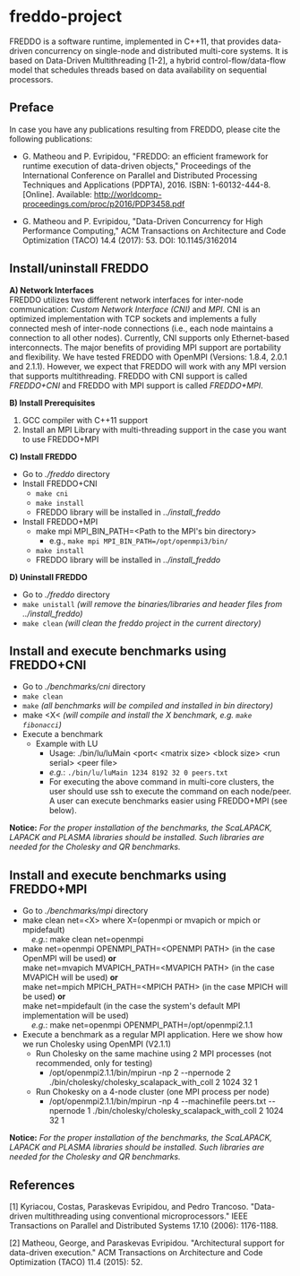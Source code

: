 # freddo-project
FREDDO is a software runtime, implemented in C++11, that provides data-driven concurrency on single-node and distributed multi-core systems. It is based on Data-Driven Multithreading [1-2], a hybrid control-flow/data-flow
model that schedules threads based on data availability on sequential processors.

## Preface
In case you have any publications resulting from FREDDO, please cite the following publications:
  - G. Matheou and P. Evripidou, "FREDDO: an efficient framework for runtime execution of data-driven objects," Proceedings of the International Conference on Parallel and Distributed Processing Techniques and Applications (PDPTA), 2016. ISBN: 1-60132-444-8. [Online]. Available: http://worldcomp-proceedings.com/proc/p2016/PDP3458.pdf

  - G. Matheou and P. Evripidou, "Data-Driven Concurrency for High Performance Computing," ACM Transactions on Architecture and Code Optimization (TACO) 14.4 (2017): 53. DOI: 10.1145/3162014

## Install/uninstall FREDDO

**A) Network Interfaces** <br />
FREDDO utilizes two different network interfaces for inter-node communication: *Custom Network Interface (CNI)* and *MPI*. CNI is an optimized implementation with TCP sockets and implements a fully connected mesh of inter-node connections (i.e., each node maintains a connection to all other nodes). Currently, CNI supports only Ethernet-based interconnects. The major benefits of providing MPI support are portability and flexibility. We have tested FREDDO with OpenMPI (Versions: 1.8.4, 2.0.1 and 2.1.1). However, we expect that FREDDO will work with any MPI version that supports multithreading. FREDDO with CNI support is called *FREDDO+CNI* and FREDDO with MPI support is called *FREDDO+MPI*.

**B) Install Prerequisites**
1. GCC compiler with C++11 support
2. Install an MPI Library with multi-threading support in the case you want to use FREDDO+MPI

**C) Install FREDDO**
- Go to *./freddo* directory
- Install FREDDO+CNI
  - ```make cni```
  - ```make install```
  - FREDDO library will be installed in *../install_freddo*
- Install FREDDO+MPI
  - make mpi MPI_BIN_PATH=<Path to the MPI's bin directory>
    - e.g., ```make mpi MPI_BIN_PATH=/opt/openmpi3/bin/```
  - ```make install```
  - FREDDO library will be installed in *../install_freddo*

**D) Uninstall FREDDO**
- Go to *./freddo* directory
- ```make unistall``` *(will remove the binaries/libraries and header files from ../install_freddo)*
- ```make clean``` *(will clean the freddo project in the current directory)*

## Install and execute benchmarks using FREDDO+CNI
- Go to *./benchmarks/cni* directory
- ```make clean```
- ```make``` *(all benchmarks will be compiled and installed in bin directory)*
- make &lt;X&lt; *(will compile and install the X benchmark, e.g. ```make fibonacci```)*
- Execute a benchmark
  - Example with LU
    - Usage: ./bin/lu/luMain &lt;port&lt; &lt;matrix size&gt; &lt;block size&gt; &lt;run serial&gt; &lt;peer file&gt;
    - *e.g.*: ```./bin/lu/luMain 1234 8192 32 0 peers.txt```
    - For executing the above command in multi-core clusters, the user should use ssh to execute the command on each node/peer. A user can execute benchmarks easier using FREDDO+MPI (see below).

**Notice:** *For the proper installation of the benchmarks, the ScaLAPACK, LAPACK and PLASMA libraries should be installed. Such libraries are needed for the Cholesky and QR benchmarks.*

## Install and execute benchmarks using FREDDO+MPI
- Go to *./benchmarks/mpi* directory
- make clean net=\<X\> where X=(openmpi or mvapich or mpich or mpidefault) <br />
  &nbsp;&nbsp;&nbsp; *e.g.*: make clean net=openmpi
- make net=openmpi OPENMPI_PATH=\<OPENMPI PATH\> (in the case OpenMPI will be used) **or** <br />
  make net=mvapich MVAPICH_PATH=\<MVAPICH PATH\> (in the case MVAPICH will be used) **or**  <br />
  make net=mpich MPICH_PATH=\<MPICH PATH\> (in the case MPICH will be used) **or**  <br />
  make net=mpidefault (in the case the system's default MPI implementation will be used) <br />
  &nbsp;&nbsp;&nbsp; *e.g.*: make net=openmpi OPENMPI_PATH=/opt/openmpi2.1.1
- Execute a benchmark as a regular MPI application. Here we show how we run Cholesky using OpenMPI (V2.1.1)
  - Run Cholesky on the same machine using 2 MPI processes (not recommended, only for testing)
    - /opt/openmpi2.1.1/bin/mpirun -np 2 --npernode 2 ./bin/cholesky/cholesky_scalapack_with_coll 2 1024 32 1
  - Run Chokesky on a 4-node cluster (one MPI process per node)
    - /opt/openmpi2.1.1/bin/mpirun -np 4 --machinefile peers.txt  --npernode 1 ./bin/cholesky/cholesky_scalapack_with_coll 2 1024 32 1

**Notice:** *For the proper installation of the benchmarks, the ScaLAPACK, LAPACK and PLASMA libraries should be installed. Such libraries are needed for the Cholesky and QR benchmarks.*

## References
[1] Kyriacou, Costas, Paraskevas Evripidou, and Pedro Trancoso. "Data-driven multithreading using conventional microprocessors." IEEE Transactions on Parallel and Distributed Systems 17.10 (2006): 1176-1188.

[2] Matheou, George, and Paraskevas Evripidou. "Architectural support for data-driven execution." ACM Transactions on Architecture and Code Optimization (TACO) 11.4 (2015): 52.
